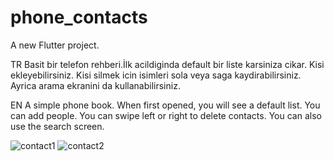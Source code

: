 # phone_contacts

A new Flutter project.


TR
Basit bir telefon rehberi.İlk acildiginda default bir liste karsiniza cikar. Kisi ekleyebilirsiniz. Kisi silmek icin isimleri sola veya saga kaydirabilirsiniz. Ayrica arama ekranini da kullanabilirsiniz.


EN
A simple phone book. When first opened, you will see a default list. You can add people. You can swipe left or right to delete contacts. You can also use the search screen.




![contact1](https://user-images.githubusercontent.com/114760131/225357031-6020b857-fb3c-4008-a2f2-ea48fdea93ec.png)
![contact2](https://user-images.githubusercontent.com/114760131/225357080-f276a6e8-9379-489a-a057-e2c57cc83f58.png)
